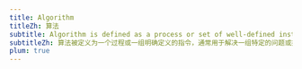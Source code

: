 ```yaml
---
title: Algorithm
titleZh: 算法
subtitle: Algorithm is defined as a process or set of well-defined instructions that are typically used to solve a particular group of problems or perform a specific type of calculation.
subtitleZh: 算法被定义为一个过程或一组明确定义的指令，通常用于解决一组特定的问题或执行特定类型的计算。
plum: true
---
```


<!-- <Questions /> -->
<ListAllQuestions module="algorithms" />
